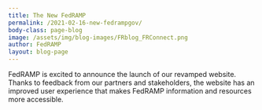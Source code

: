 ```yaml
---
title: The New FedRAMP
permalink: /2021-02-16-new-fedrampgov/
body-class: page-blog
image: /assets/img/blog-images/FRblog_FRConnect.png
author: FedRAMP
layout: blog-page
---
```

FedRAMP is excited to announce the launch of our revamped website. Thanks to feedback from our partners and stakeholders, the website has an improved user experience that makes FedRAMP information and resources more accessible.


